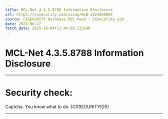```yaml
---
title: MCL-Net 4.3.5.8788 Information Disclosure
url: https://cxsecurity.com/issue/WLB-2023060064
source: CXSECURITY Database RSS Feed - CXSecurity.com
date: 2023-06-27
fetch_date: 2025-10-04T11:44:58.132540
---
```


# MCL-Net 4.3.5.8788 Information Disclosure

---

# Security check:

Captcha. You know what to do. (CXSECURITYIDS)

---